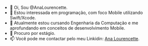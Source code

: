 - 👋 Oi, Sou @AnaLourencette.
- 👀 Estou interessada em programação, com foco Mobile utilizando Swift/Xcode. 
- 🌱 Atualmente estou cursando Engenharia da Computação e me aprofundando em conceitos de desenvolvimento Mobile.
- 💞️ Procuro por estágio.
- 📫 Você pode me contactar pelo meu Linkidin: [Ana Lourencette](www.linkedin.com/in/ana-lourencette). 
